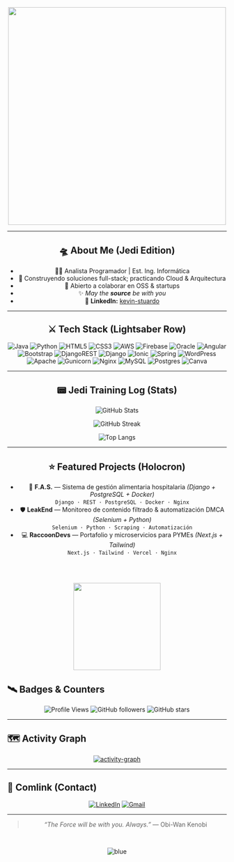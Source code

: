 <!-- ====== HEADER STAR WARS ====== -->
<div align="center">




<div align="center">
<img src="https://media.giphy.com/media/GkCcRey2Hq5NVH8sfM/giphy.gif" width="500"/>

</div>




---

## 🛸 About Me (Jedi Edition)
- 👨‍💻 Analista Programador | Est. Ing. Informática  
- 🚀 Construyendo soluciones full-stack; practicando Cloud & Arquitectura  
- 🤝 Abierto a colaborar en OSS & startups  
- ✨ *May the **source** be with you*  
- 🔗 **LinkedIn:** [kevin-stuardo](https://www.linkedin.com/in/kevin-alexander-ignacio-stuardo-novoa-44b82620a/)

---

## ⚔️ Tech Stack (Lightsaber Row)
<div align="center">

![Java](https://img.shields.io/badge/java-%23ED8B00.svg?style=for-the-badge&logo=openjdk&logoColor=white) 
![Python](https://img.shields.io/badge/python-3670A0?style=for-the-badge&logo=python&logoColor=ffdd54) 
![HTML5](https://img.shields.io/badge/html5-%23E34F26.svg?style=for-the-badge&logo=html5&logoColor=white) 
![CSS3](https://img.shields.io/badge/css3-%231572B6.svg?style=for-the-badge&logo=css3&logoColor=white) 
![AWS](https://img.shields.io/badge/AWS-%23FF9900.svg?style=for-the-badge&logo=amazon-aws&logoColor=white) 
![Firebase](https://img.shields.io/badge/firebase-%23039BE5.svg?style=for-the-badge&logo=firebase) 
![Oracle](https://img.shields.io/badge/Oracle-F80000?style=for-the-badge&logo=oracle&logoColor=white) 
![Angular](https://img.shields.io/badge/angular-%23DD0031.svg?style=for-the-badge&logo=angular&logoColor=white) 
![Bootstrap](https://img.shields.io/badge/bootstrap-%238511FA.svg?style=for-the-badge&logo=bootstrap&logoColor=white) 
![DjangoREST](https://img.shields.io/badge/DJANGO-REST-ff1709?style=for-the-badge&logo=django&logoColor=white&color=ff1709&labelColor=gray) 
![Django](https://img.shields.io/badge/django-%23092E20.svg?style=for-the-badge&logo=django&logoColor=white) 
![Ionic](https://img.shields.io/badge/Ionic-%233880FF.svg?style=for-the-badge&logo=Ionic&logoColor=white) 
![Spring](https://img.shields.io/badge/spring-%236DB33F.svg?style=for-the-badge&logo=spring&logoColor=white) 
![WordPress](https://img.shields.io/badge/WordPress-%23117AC9.svg?style=for-the-badge&logo=WordPress&logoColor=white) 
![Apache](https://img.shields.io/badge/apache-%23D42029.svg?style=for-the-badge&logo=apache&logoColor=white) 
![Gunicorn](https://img.shields.io/badge/gunicorn-%298729.svg?style=for-the-badge&logo=gunicorn&logoColor=white) 
![Nginx](https://img.shields.io/badge/nginx-%23009639.svg?style=for-the-badge&logo=nginx&logoColor=white) 
![MySQL](https://img.shields.io/badge/mysql-4479A1.svg?style=for-the-badge&logo=mysql&logoColor=white) 
![Postgres](https://img.shields.io/badge/postgres-%23316192.svg?style=for-the-badge&logo=postgresql&logoColor=white) 
![Canva](https://img.shields.io/badge/Canva-%2300C4CC.svg?style=for-the-badge&logo=Canva&logoColor=white)

</div>

---

## 📟 Jedi Training Log (Stats)
<p align="center">
  <!-- Mirror para reducir fallos por rate limit -->
  <img src="https://github-readme-stats-git-masterrstaa-rickstaa.vercel.app/api?username=Elagentek&show_icons=true&theme=dark&rank_icon=github&hide_border=false&cache_seconds=1800" alt="GitHub Stats" />
</p>

<p align="center">
  <img src="https://streak-stats.demolab.com?user=Elagentek&theme=dark&hide_border=false" alt="GitHub Streak" />
</p>

<p align="center">
  <img src="https://github-readme-stats.vercel.app/api/top-langs/?username=Elagentek&layout=compact&theme=dark&hide_border=false&cache_seconds=1800" alt="Top Langs" />
</p>

---

## ⭐ Featured Projects (Holocron)
<!-- Reemplaza los links si tus repos cambian -->
- 🏥 **F.A.S.** — Sistema de gestión alimentaria hospitalaria *(Django + PostgreSQL + Docker)*  
  `Django · REST · PostgreSQL · Docker · Nginx`
- 🛡️ **LeakEnd** — Monitoreo de contenido filtrado & automatización DMCA *(Selenium + Python)*  
  `Selenium · Python · Scraping · Automatización`
- 💻 **RaccoonDevs** — Portafolio y microservicios para PYMEs *(Next.js + Tailwind)*  
  `Next.js · Tailwind · Vercel · Nginx`

<br><br>

<img src="https://media.giphy.com/media/CWkoXi05ji0Ny/giphy.gif" width="200"/>

</div>

## 🛰️ Badges & Counters
<div align="center">

![Profile Views](https://komarev.com/ghpvc/?username=Elagentek&style=for-the-badge&color=blue)
![GitHub followers](https://img.shields.io/github/followers/Elagentek?style=for-the-badge)
![GitHub stars](https://img.shields.io/github/stars/Elagentek?style=for-the-badge)

</div>

---

## 🗺️ Activity Graph
<p align="center">
  <a href="https://github.com/ashutosh00710/github-readme-activity-graph">
    <img src="https://github-readme-activity-graph.vercel.app/graph?username=Elagentek&bg_color=0d1117&color=00bcd4&line=00bcd4&point=ffffff&area=true&hide_border=true" alt="activity-graph" />
  </a>
</p>

---

## 📡 Comlink (Contact)
<div align="center">

[![LinkedIn](https://img.shields.io/badge/LinkedIn-blue?style=for-the-badge&logo=linkedin)](https://www.linkedin.com/in/kevin-alexander-ignacio-stuardo-novoa-44b82620a/)
[![Gmail](https://img.shields.io/badge/Email-D14836?style=for-the-badge&logo=gmail&logoColor=white)](mailto:tuemail@ejemplo.com)

</div>

---

<div align="center">

> *“The Force will be with you. Always.”* — Obi-Wan Kenobi  
<br/>

![blue](https://img.shields.io/badge/May_the-Source_be_with_you-%230077FF?style=for-the-badge)

</div>
